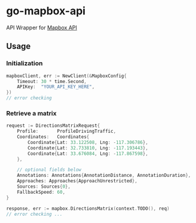 # go-mapbox-api

API Wrapper for [Mapbox API](https://docs.mapbox.com/api/)

## Usage

### Initialization
```go
mapboxClient, err := NewClient(&MapboxConfig{
    Timeout: 30 * time.Second,
    APIKey:  "YOUR_API_KEY_HERE",
})
// error checking 
```

### Retrieve a matrix
```go
request := DirectionsMatrixRequest{
    Profile:       ProfileDrivingTraffic,
    Coordinates:   Coordinates{
        Coordinate{Lat: 33.122508, Lng: -117.306786},
        Coordinate{Lat: 32.733810, Lng: -117.193443},
        Coordinate{Lat: 33.676084, Lng: -117.867598},
    },

    // optional fields below
    Annotations: Annotations{AnnotationDistance, AnnotationDuration},
    Approaches: Approaches{ApproachUnrestricted},
    Sources: Sources{0},
    FallbackSpeed: 60,
}

response, err := mapbox.DirectionsMatrix(context.TODO(), req)
// error checking ... 
```